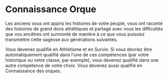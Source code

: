 # Connaissance Orque

<p>Les anciens vous ont appris les histoires de votre peuple, vous ont raconté des histoires de grand dons athéltiques et partagé avec vous les difficultés que vos ancêtres ont surmonté de manière à ce que vous puissiez transmettre cette sagesse aux générations suivantes.</p>
<p>Vous devenez qualifié en Athlétisme et en Survie. Si vous devriez être automatiquement qualifié dans l'une de ces compétences (par votre historique ou votre classe, par exemple), vous devenez qualifié dans une autre compétence de votre choix. Vous devenez aussi qualifié en Connaissance des orques.</p>